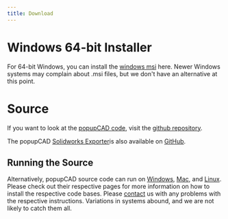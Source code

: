 ```yaml
---
title: Download
---
```

Windows 64-bit Installer
========
For 64-bit Windows, you can install the [windows msi]({{site.popupcad_windows_installer_path}}) here.  Newer Windows systems may complain about .msi files, but we don't have an alternative at this point.

Source
===========
If you want to look at the [popupCAD code]({{site.popupcad_source_path}}), visit the [github repository]({{site.popupcad_source_path}}).

The popupCAD [Solidworks Exporter]({{site.popupcad_solidworks_macro_path}})is also available on [GitHub]({{site.popupcad_solidworks_macro_path}}). 

Running the Source
------------
Alternatively, popupCAD source code can run on [Windows]({{site.url}}/docs/windows-setup-source), [Mac]({{site.url}}/docs/mac-setup), and [Linux]({{site.url}}/docs/linux-setup).  Please check out their respective pages for more information on how to install the respective code bases.  Please [contact]({{site.url}}/contact) us with any problems with the respective instructions.  Variations in systems abound, and we are not likely to catch them all.

